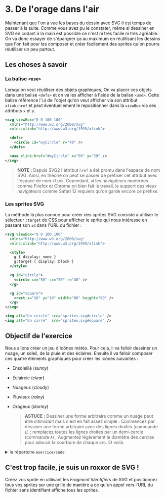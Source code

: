 # 3. De l'orage dans l'air

Maintenant que l'on a vue les bases du dessin avec SVG il est temps de passer à la suite. Comme vous avez pu le constater, même si dessiner en SVG en codant à la main est possible ce n'est ni très facile ni très agréable. On va donc essayer de s'épargner ça au maximum en réutilisant les dessins que l'on fait pour les composer et créer facilement des sprites qu'on pourra réutiliser un peu partout.


## Les choses à savoir

### La balise `<use>`

Lorsqu'on veut réutiliser des objets graphiques, On va placer ces objets dans une balise `<defs>` et on va les afficher à l'aide de la balise `<use>`. Cette balise référence l'`id` de l'objet qu'on veut afficher via son attribut `xlink:href` et peut éventuellement le repositionner dans la `viewBox` via ses attributs `x` et `y`.

```xml
<svg viewBox="0 0 100 100"
  xmlns="http://www.w3.org/2000/svg"
  xmlns:xlink="http://www.w3.org/1999/xlink">

  <defs>
    <circle id="myCircle" r="40" />
  </defs>

  <use xlink:href="#myCircle" x="50" y="50" />
</svg>
```

  > **NOTE :** Depuis SVG2 l'attribut `href` a été promu dans l'espace de nom SVG. Ainsi, en théorie on peut se passer de préfixer cet attribut avec l'espace de nom `xlink`. Cependant, si les navigateurs modernes comme Firefox et Chrome on bien fait le travail, le support des vieux navigateurs comme Safari 12 requiers qu'on garde encore ce préfixe.

### Les sprites SVG

La méthode là plus connue pour créer des sprites SVG consiste à utiliser le sélecteur `:target` de CSS pour afficher le sprite qui nous intéresse en passant son `id` dans l'URL du fichier :

```xml
<svg viewBox="0 0 100 100"
  xmlns="http://www.w3.org/2000/svg"
  xmlns:xlink="http://www.w3.org/1999/xlink">

  <style>
    g { display: none }
    g:target { display: block }
  </style>

  <g id="circle">
    <circle cx="50" cx="50" r="40" />
  </g>

  <g id="square">
    <rect x="10" y="10" width="80" height="80" />
  </g>
</svg>
```

```xml
<img alt="Un cercle" src="sprites.svg#circle" />
<img alt="Un carré"  src="sprites.svg#square" />
```

## Objectif de l'exercice

Nous allons créer un jeu d'icônes météo. Pour cela, il va falloir dessiner un nuage, un soleil, de la pluie et des éclaires. Ensuite il va falloir composer ces quatre éléments graphiques pour créer les icônes suivantes :

- Ensoleillé (_sunny_)
- Éclaircie (_clear_)
- Nuageux (_cloudy_)
- Pluvieux (_rainy_)
- Orageux (_stormy_)

  > **ASTUCE :** Dessiner une forme arbitraire comme un nuage peut être intimidant mais c'est en fait assez simple : Commencez par dessiner une forme arbitraire avec des lignes droites (commande `L`) ; remplacez toutes les lignes droites par un demi-cercle (commande `A`) ; Augmentez légèrement le diamètre des cercles pour adoucir la courbure de chaque arc. Et voilà.

<details>
  <summary>le répertoire <code>exercice/code</code></summary>
  <iframe src="code"></iframe>
</details>


## C'est trop facile, je suis un roxxor de SVG !

Créez vos sprite en utilisant les _Fragment Identifiers_ de SVG et positionnez tous vos sprites sur une grille de manière a ce qu'un appel vers l'URL du fichier sans identifiant affiche tous les sprites.
